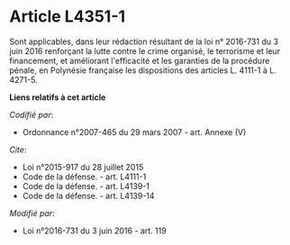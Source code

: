 # Article L4351-1

Sont applicables, dans leur rédaction résultant de la loi n° 2016-731 du 3 juin 2016 renforçant la lutte contre le crime
organisé, le terrorisme et leur financement, et améliorant l'efficacité et les garanties de la procédure pénale,  en
Polynésie française les dispositions des articles L. 4111-1 à L. 4271-5.

**Liens relatifs à cet article**

_Codifié par_:

  - Ordonnance n°2007-465 du 29 mars 2007 - art. Annexe (V)

_Cite_:

  - Loi n°2015-917 du 28 juillet 2015
  - Code de la défense. - art. L4111-1
  - Code de la défense. - art. L4139-1
  - Code de la défense. - art. L4139-14

_Modifié par_:

  - Loi n°2016-731 du 3 juin 2016 - art. 119
